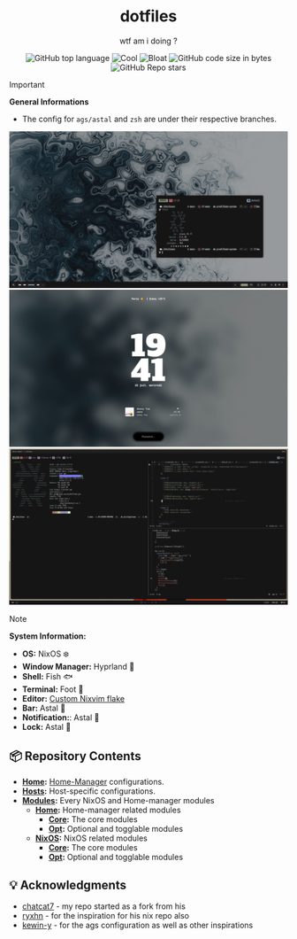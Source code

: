 <div align="center">
  <h1> dotfiles </h1>
  <p> wtf am i doing ?</p>
</div>
<div align="center">

![GitHub top language](https://img.shields.io/github/languages/top/elythh/nix-home?color=6d92bf&style=for-the-badge)
![Cool](https://img.shields.io/badge/WM-Hyprland-da696f?style=for-the-badge)
![Bloat](https://img.shields.io/badge/Bloated-Yes-c585cf?style=for-the-badge)
![GitHub code size in bytes](https://img.shields.io/github/languages/code-size/elythh/nix-home?color=e1b56a&style=for-the-badge)
![GitHub Repo stars](https://img.shields.io/github/stars/elythh/nix-home?color=74be88&style=for-the-badge)

</div>

> [!Important]
>
> **General Informations**
>
> - The config for `ags/astal` and `zsh` are under their respective branches.

<img src="assets/home.png" alt="home">
<img src="assets/lock.png" alt="lock">
<img src="assets/nvim.png" alt="nvim">

> [!NOTE]
>
> **System Information:**
>
> - **OS:** NixOS ❄️
> - **Window Manager:** Hyprland 🧼
> - **Shell:** Fish 🐟
> - **Terminal:** Foot 🦶
> - **Editor:** [Custom Nixvim flake](https://github.com/elythh/nixvim)
> - **Bar:** Astal 🍭
> - **Notification:**: Astal 🍭
> - **Lock:** Astal 🍭

## :package: Repository Contents

- **[Home](../home):** [Home-Manager](https://github.com/nix-community/home-manager) configurations.
- **[Hosts](../hosts):** Host-specific configurations.
- **[Modules](../modules):** Every NixOS and Home-manager modules
  - **[Home](../modules/home):** Home-manager related modules
    - **[Core](../modules/home/core):** The core modules
    - **[Opt](../modules/home/opt):** Optional and togglable modules
  - **[NixOS](../modules/nixos):** NixOS related modules
    - **[Core](../modules/nixos/core):** The core modules
    - **[Opt](../modules/nixos/opt):** Optional and togglable modules

## :bulb: Acknowledgments

- [chatcat7](https://github.com/chadcat7) - my repo started as a fork from his
- [ryxhn](https://github.com/rxyhn) - for the inspiration for his nix repo also
- [kewin-y](https://github.com/kewin-y) - for the ags configuration as well as other inspirations
